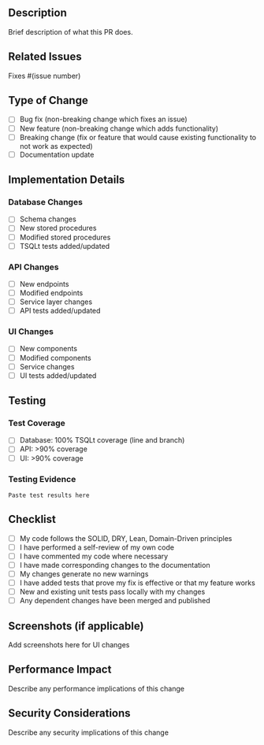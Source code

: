 ## Description

Brief description of what this PR does.

## Related Issues

Fixes #(issue number)

## Type of Change

- [ ] Bug fix (non-breaking change which fixes an issue)
- [ ] New feature (non-breaking change which adds functionality)
- [ ] Breaking change (fix or feature that would cause existing functionality to not work as expected)
- [ ] Documentation update

## Implementation Details

### Database Changes
- [ ] Schema changes
- [ ] New stored procedures
- [ ] Modified stored procedures
- [ ] TSQLt tests added/updated

### API Changes
- [ ] New endpoints
- [ ] Modified endpoints
- [ ] Service layer changes
- [ ] API tests added/updated

### UI Changes
- [ ] New components
- [ ] Modified components
- [ ] Service changes
- [ ] UI tests added/updated

## Testing

### Test Coverage
- [ ] Database: 100% TSQLt coverage (line and branch)
- [ ] API: >90% coverage
- [ ] UI: >90% coverage

### Testing Evidence
```
Paste test results here
```

## Checklist

- [ ] My code follows the SOLID, DRY, Lean, Domain-Driven principles
- [ ] I have performed a self-review of my own code
- [ ] I have commented my code where necessary
- [ ] I have made corresponding changes to the documentation
- [ ] My changes generate no new warnings
- [ ] I have added tests that prove my fix is effective or that my feature works
- [ ] New and existing unit tests pass locally with my changes
- [ ] Any dependent changes have been merged and published

## Screenshots (if applicable)

Add screenshots here for UI changes

## Performance Impact

Describe any performance implications of this change

## Security Considerations

Describe any security implications of this change